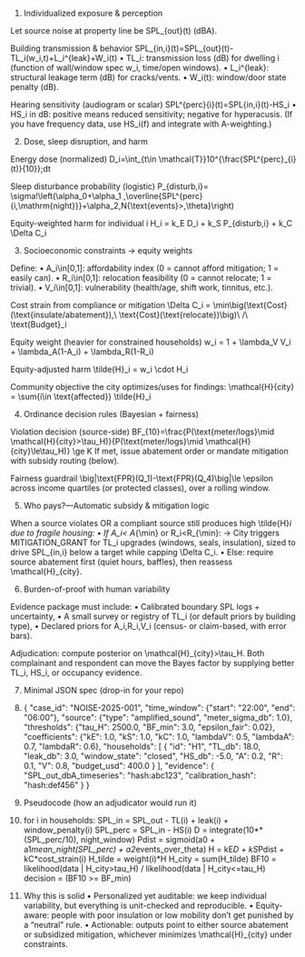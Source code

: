 1) Individualized exposure & perception

Let source noise at property line be SPL_{out}(t) (dBA).

Building transmission & behavior
SPL_{in,i}(t)=SPL_{out}(t)-TL_i(w_i,t)+L_i^{leak}+W_i(t)
	•	TL_i: transmission loss (dB) for dwelling i (function of wall/window spec w_i, time/open windows).
	•	L_i^{leak}: structural leakage term (dB) for cracks/vents.
	•	W_i(t): window/door state penalty (dB).

Hearing sensitivity (audiogram or scalar)
SPL^{perc}{i}(t)=SPL{in,i}(t)-HS_i
	•	HS_i in dB: positive means reduced sensitivity; negative for hyperacusis.
(If you have frequency data, use HS_i(f) and integrate with A-weighting.)

2) Dose, sleep disruption, and harm

Energy dose (normalized)
D_i=\int_{t\in \mathcal{T}}10^{\frac{SPL^{perc}_{i}(t)}{10}}\;dt

Sleep disturbance probability (logistic)
P_{disturb,i}= \sigma\!\left(\alpha_0+\alpha_1 \,\overline{SPL^{perc}{i,\mathrm{night}}}+\alpha_2\,N{\text{events}>\,\theta}\right)

Equity-weighted harm for individual i
H_i = k_E D_i + k_S P_{disturb,i} + k_C \Delta C_i

3) Socioeconomic constraints → equity weights

Define:
	•	A_i\in[0,1]: affordability index (0 = cannot afford mitigation; 1 = easily can).
	•	R_i\in[0,1]: relocation feasibility (0 = cannot relocate; 1 = trivial).
	•	V_i\in[0,1]: vulnerability (health/age, shift work, tinnitus, etc.).

Cost strain from compliance or mitigation
\Delta C_i = \min\big(\text{Cost}(\text{insulate/abatement}),\ \text{Cost}(\text{relocate})\big)\ /\ \text{Budget}_i

Equity weight (heavier for constrained households)
w_i = 1 + \lambda_V V_i + \lambda_A(1-A_i) + \lambda_R(1-R_i)

Equity-adjusted harm
\tilde{H}_i = w_i \cdot H_i

Community objective the city optimizes/uses for findings:
\mathcal{H}{city} = \sum{i\in \text{affected}} \tilde{H}_i

4) Ordinance decision rules (Bayesian + fairness)

Violation decision (source-side)
BF_{10}=\frac{P(\text{meter/logs}\mid \mathcal{H}{city}>\tau_H)}{P(\text{meter/logs}\mid \mathcal{H}{city}\le\tau_H)} \ge K
If met, issue abatement order or mandate mitigation with subsidy routing (below).

Fairness guardrail
\big|\text{FPR}(Q_1)-\text{FPR}(Q_4)\big|\le \epsilon
across income quartiles (or protected classes), over a rolling window.

5) Who pays?—Automatic subsidy & mitigation logic

When a source violates OR a compliant source still produces high \tilde{H}_i due to fragile housing:
	•	If A_i< A_{\min} or R_i<R_{\min}:
→ City triggers MITIGATION_GRANT for TL_i upgrades (windows, seals, insulation), sized to drive SPL_{in,i} below a target while capping \Delta C_i.
	•	Else: require source abatement first (quiet hours, baffles), then reassess \mathcal{H}_{city}.

6) Burden-of-proof with human variability

Evidence package must include:
	•	Calibrated boundary SPL logs + uncertainty,
	•	A small survey or registry of TL_i (or default priors by building type),
	•	Declared priors for A_i,R_i,V_i (census- or claim-based, with error bars).

Adjudication: compute posterior on \mathcal{H}_{city}>\tau_H.
Both complainant and respondent can move the Bayes factor by supplying better TL_i, HS_i, or occupancy evidence.

7) Minimal JSON spec (drop-in for your repo)

8) {
  "case_id": "NOISE-2025-001",
  "time_window": {"start": "22:00", "end": "06:00"},
  "source": {"type": "amplified_sound", "meter_sigma_db": 1.0},
  "thresholds": {"tau_H": 2500.0, "BF_min": 3.0, "epsilon_fair": 0.02},
  "coefficients": {"kE": 1.0, "kS": 1.0, "kC": 1.0, "lambdaV": 0.5, "lambdaA": 0.7, "lambdaR": 0.6},
  "households": [
    {
      "id": "H1",
      "TL_db": 18.0,
      "leak_db": 3.0,
      "window_state": "closed",
      "HS_db": -5.0,
      "A": 0.2,
      "R": 0.1,
      "V": 0.8,
      "budget_usd": 400.0
    }
  ],
  "evidence": {
    "SPL_out_dbA_timeseries": "hash:abc123",
    "calibration_hash": "hash:def456"
  }
}

8) Pseudocode (how an adjudicator would run it)

9) for i in households:
    SPL_in = SPL_out - TL(i) + leak(i) + window_penalty(i)
    SPL_perc = SPL_in - HS(i)
    D = integrate(10**(SPL_perc/10), night_window)
    Pdist = sigmoid(a0 + a1*mean_night(SPL_perc) + a2*events_over_theta)
    H = kE*D + kS*Pdist + kC*cost_strain(i)
    H_tilde = weight(i)*H
H_city = sum(H_tilde)
BF10 = likelihood(data | H_city>tau_H) / likelihood(data | H_city<=tau_H)
decision = (BF10 >= BF_min)

9) Why this is solid
	•	Personalized yet auditable: we keep individual variability, but everything is unit-checked and reproducible.
	•	Equity-aware: people with poor insulation or low mobility don’t get punished by a “neutral” rule.
	•	Actionable: outputs point to either source abatement or subsidized mitigation, whichever minimizes \mathcal{H}_{city} under constraints.
